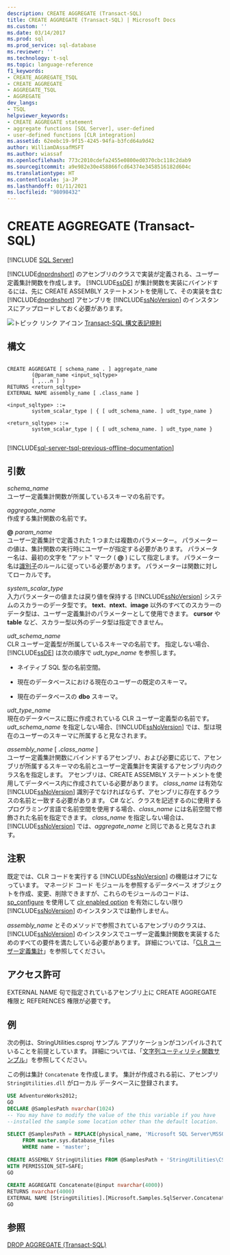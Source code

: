 ```yaml
---
description: CREATE AGGREGATE (Transact-SQL)
title: CREATE AGGREGATE (Transact-SQL) | Microsoft Docs
ms.custom: ''
ms.date: 03/14/2017
ms.prod: sql
ms.prod_service: sql-database
ms.reviewer: ''
ms.technology: t-sql
ms.topic: language-reference
f1_keywords:
- CREATE_AGGREGATE_TSQL
- CREATE AGGREGATE
- AGGREGATE_TSQL
- AGGREGATE
dev_langs:
- TSQL
helpviewer_keywords:
- CREATE AGGREGATE statement
- aggregate functions [SQL Server], user-defined
- user-defined functions [CLR integration]
ms.assetid: 62eebc19-9f15-4245-94fa-b3fcd64a9d42
author: WilliamDAssafMSFT
ms.author: wiassaf
ms.openlocfilehash: 773c2010cdefa2455e0800ed0370cbc118c2dab9
ms.sourcegitcommit: a9e982e30e458866fcd64374e3458516182d604c
ms.translationtype: HT
ms.contentlocale: ja-JP
ms.lasthandoff: 01/11/2021
ms.locfileid: "98098432"
---
```

# <a name="create-aggregate-transact-sql"></a>CREATE AGGREGATE (Transact-SQL)
[!INCLUDE [SQL Server](../../includes/applies-to-version/sqlserver.md)]

  [!INCLUDE[dnprdnshort](../../includes/dnprdnshort-md.md)] のアセンブリのクラスで実装が定義される、ユーザー定義集計関数を作成します。 [!INCLUDE[ssDE](../../includes/ssde-md.md)] が集計関数を実装にバインドするには、先に CREATE ASSEMBLY ステートメントを使用して、その実装を含む [!INCLUDE[dnprdnshort](../../includes/dnprdnshort-md.md)] アセンブリを [!INCLUDE[ssNoVersion](../../includes/ssnoversion-md.md)] のインスタンスにアップロードしておく必要があります。  
  
 ![トピック リンク アイコン](../../database-engine/configure-windows/media/topic-link.gif "トピック リンク アイコン") [Transact-SQL 構文表記規則](../../t-sql/language-elements/transact-sql-syntax-conventions-transact-sql.md)  
  
## <a name="syntax"></a>構文  
  
```syntaxsql
  
CREATE AGGREGATE [ schema_name . ] aggregate_name  
        (@param_name <input_sqltype>   
        [ ,...n ] )  
RETURNS <return_sqltype>  
EXTERNAL NAME assembly_name [ .class_name ]  
  
<input_sqltype> ::=  
        system_scalar_type | { [ udt_schema_name. ] udt_type_name }  
  
<return_sqltype> ::=  
        system_scalar_type | { [ udt_schema_name. ] udt_type_name }  
  
```  
  
[!INCLUDE[sql-server-tsql-previous-offline-documentation](../../includes/sql-server-tsql-previous-offline-documentation.md)]

## <a name="arguments"></a>引数
 *schema_name*  
 ユーザー定義集計関数が所属しているスキーマの名前です。  
  
 *aggregate_name*  
 作成する集計関数の名前です。  
  
 **@** _param_name_  
 ユーザー定義集計で定義された 1 つまたは複数のパラメーター。 パラメーターの値は、集計関数の実行時にユーザーが指定する必要があります。 パラメーター名は、最初の文字を "アット" マーク ( **@** ) にして指定します。 パラメーター名は[識別子](../../relational-databases/databases/database-identifiers.md)のルールに従っている必要があります。 パラメーターは関数に対してローカルです。  
  
 *system_scalar_type*  
 入力パラメーターの値または戻り値を保持する [!INCLUDE[ssNoVersion](../../includes/ssnoversion-md.md)] システムのスカラーのデータ型です。 **text**、**ntext**、**image** 以外のすべてのスカラーのデータ型は、ユーザー定義集計のパラメーターとして使用できます。 **cursor** や **table** など、スカラー型以外のデータ型は指定できません。  
  
 *udt_schema_name*  
 CLR ユーザー定義型が所属しているスキーマの名前です。 指定しない場合、[!INCLUDE[ssDE](../../includes/ssde-md.md)] は次の順序で *udt_type_name* を参照します。  
  
-   ネイティブ SQL 型の名前空間。  
  
-   現在のデータベースにおける現在のユーザーの既定のスキーマ。  
  
-   現在のデータベースの **dbo** スキーマ。  
  
 *udt_type_name*  
 現在のデータベースに既に作成されている CLR ユーザー定義型の名前です。 *udt_schema_name* を指定しない場合、[!INCLUDE[ssNoVersion](../../includes/ssnoversion-md.md)] では、型は現在のユーザーのスキーマに所属すると見なされます。  
  
 *assembly_name* [ **.**_class_name_ ]  
 ユーザー定義集計関数にバインドするアセンブリ、および必要に応じて、アセンブリが所属するスキーマの名前とユーザー定義集計を実装するアセンブリ内のクラス名を指定します。 アセンブリは、CREATE ASSEMBLY ステートメントを使用してデータベース内に作成されている必要があります。 *class_name* は有効な [!INCLUDE[ssNoVersion](../../includes/ssnoversion-md.md)] 識別子でなければならず、アセンブリに存在するクラスの名前と一致する必要があります。 C# など、クラスを記述するのに使用するプログラミング言語で名前空間を使用する場合、*class_name* には名前空間で修飾された名前を指定できます。 *class_name* を指定しない場合は、[!INCLUDE[ssNoVersion](../../includes/ssnoversion-md.md)] では、*aggregate_name* と同じであると見なされます。  
  
## <a name="remarks"></a>注釈  
 既定では、CLR コードを実行する [!INCLUDE[ssNoVersion](../../includes/ssnoversion-md.md)] の機能はオフになっています。 マネージド コード モジュールを参照するデータベース オブジェクトを作成、変更、削除できますが、これらのモジュールのコードは、[sp_configure](../../relational-databases/system-stored-procedures/sp-configure-transact-sql.md) を使用して [clr enabled option](../../database-engine/configure-windows/clr-enabled-server-configuration-option.md) を有効にしない限り [!INCLUDE[ssNoVersion](../../includes/ssnoversion-md.md)] のインスタンスでは動作しません。  
  
 *assembly_name* とそのメソッドで参照されているアセンブリのクラスは、[!INCLUDE[ssNoVersion](../../includes/ssnoversion-md.md)] のインスタンスでユーザー定義集計関数を実装するためのすべての要件を満たしている必要があります。 詳細については、「[CLR ユーザー定義集計](../../relational-databases/clr-integration-database-objects-user-defined-functions/clr-user-defined-aggregates.md)」を参照してください。  
  
## <a name="permissions"></a>アクセス許可  
 EXTERNAL NAME 句で指定されているアセンブリ上に CREATE AGGREGATE 権限と REFERENCES 権限が必要です。  
  
## <a name="examples"></a>例  
 次の例は、StringUtilities.csproj サンプル アプリケーションがコンパイルされていることを前提としています。 詳細については、「[文字列ユーティリティ関数サンプル](/previous-versions/sql/sql-server-2016/ff878119(v=sql.130))」を参照してください。  
  
 この例は集計 `Concatenate` を作成します。 集計が作成される前に、アセンブリ `StringUtilities.dll` がローカル データベースに登録されます。  
  
```sql  
USE AdventureWorks2012;  
GO  
DECLARE @SamplesPath nvarchar(1024)  
-- You may have to modify the value of the this variable if you have  
--installed the sample some location other than the default location.  
  
SELECT @SamplesPath = REPLACE(physical_name, 'Microsoft SQL Server\MSSQL13.MSSQLSERVER\MSSQL\DATA\master.mdf', 'Microsoft SQL Server\130\Samples\Engine\Programmability\CLR\')   
     FROM master.sys.database_files   
     WHERE name = 'master';  
  
CREATE ASSEMBLY StringUtilities FROM @SamplesPath + 'StringUtilities\CS\StringUtilities\bin\debug\StringUtilities.dll'  
WITH PERMISSION_SET=SAFE;  
GO  
  
CREATE AGGREGATE Concatenate(@input nvarchar(4000))  
RETURNS nvarchar(4000)  
EXTERNAL NAME [StringUtilities].[Microsoft.Samples.SqlServer.Concatenate];  
GO  
```  
  
## <a name="see-also"></a>参照  
 [DROP AGGREGATE &#40;Transact-SQL&#41;](../../t-sql/statements/drop-aggregate-transact-sql.md)  
  
